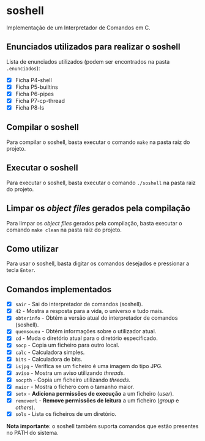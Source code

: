 # soshell
Implementação de um Interpretador de Comandos em C.

## Enunciados utilizados para realizar o soshell
Lista de enunciados utilizados (podem ser encontrados na pasta `.enunciados`):
- [x] Ficha P4-shell
- [x] Ficha P5-builtins
- [x] Ficha P6-pipes
- [x] Ficha P7-cp-thread
- [x] Ficha P8-ls

## Compilar o soshell
Para compilar o soshell, basta executar o comando `make` na pasta raiz do projeto.

## Executar o soshell
Para executar o soshell, basta executar o comando `./soshell` na pasta raiz do projeto.

## Limpar os *object files* gerados pela compilação
Para limpar os *object files* gerados pela compilação, basta executar o comando `make clean` na pasta raiz do projeto.

## Como utilizar
Para usar o soshell, basta digitar os comandos desejados e pressionar a tecla `Enter`.

## Comandos implementados
- [x] `sair` - Sai do interpretador de comandos (soshell).
- [x] `42` - Mostra a resposta para a vida, o universo e tudo mais.
- [x] `obterinfo` - Obtém a versão atual do interpretador de comandos (soshell).
- [x] `quemsoueu` - Obtém informações sobre o utilizador atual.
- [x] `cd` - Muda o diretório atual para o diretório especificado.
- [x] `socp` - Copia um ficheiro para outro local.
- [x] `calc` - Calculadora simples.
- [x] `bits` - Calculadora de bits.
- [x] `isjpg` - Verifica se um ficheiro é uma imagem do tipo JPG.
- [x] `aviso` - Mostra um aviso utilizando *threads*.
- [x] `socpth` - Copia um ficheiro utilizando *threads*.
- [x] `maior` - Mostra o fichero com o tamanho maior.
- [x] `setx` - **Adiciona permissões de execução** a um ficheiro (*user*).
- [x] `removerl` - **Remove permissões de leitura** a um ficheiro (*group* e *others*).
- [x] `sols` - Lista os ficheiros de um diretório.

**Nota importante**: o soshell também suporta comandos que estão presentes no PATH do sistema.
